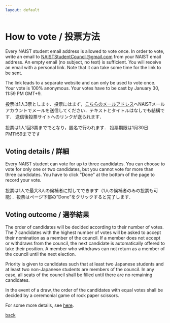 ```yaml
---
layout: default
---
```


# How to vote / 投票方法

Every NAIST student email address is allowed to vote once. In order to vote, write an email to [NAISTStudentCouncil@gmail.com](mailto:NAISTStudentCouncil@gmail.com) from your NAIST email address. An empty email (no subject, no text) is sufficient. You will receive an email with a personal link. Note that it can take some time for the link to be sent.

The link leads to a separate website and can only be used to vote once. Your vote is 100% anonymous. Your votes have to be cast by January 30, 11:59 PM GMT+9.

投票は1人3票とします．投票にはまず，[こちらのメールアドレス](mailto:NAISTStudentCouncil@gmail.com)へNAISTメールアカウントでメールを送信してください．テキストとタイトルはなしでも結構です．
送信後投票サイトへのリンクが送られます．

投票は1人1回3票まででとなり，匿名で行われます．
投票期限は1月30日PM11:59までです

## Voting details / 詳細

Every NAIST student can vote for up to three candidates. You can choose to vote for only one or two candidates, but you cannot vote for more than three candidates. You have to click "Done" at the bottom of the page to record your vote.

投票は1人で最大3人の候補者に対してできます（1人の候補者のみの投票も可能）．投票はページ下部の”Done”をクリックすると完了します．

## Voting outcome / 選挙結果

The order of candidates will be decided according to their number of votes. The 7 candidates with the highest number of votes will be asked to accept their nomination as a member of the council. If a member does not accept or withdraws from the council, the next candidate is automatically offered to take their position. A member who withdraws can not return as a member of the council until the next election.

Priority is given to candidates such that at least two Japanese students and at least two non-Japanese students are members of the council. In any case, all seats of the council shall be filled until there are no remaining candidates.

In the event of a draw, the order of the candidates with equal votes shall be decided by a ceremonial game of rock paper scissors.

For some more details, see [here](structure).

[back](./)
